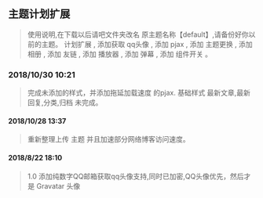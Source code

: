 ## 主题计划扩展
> 使用说明,在下载以后请吧文件夹改名 原主题名称【default】,请备份好你以前的主题。
> 计划扩展 , 添加获取 qq头像 , 添加 pjax , 添加 主题更换 , 添加 相册 , 添加 友链 , 添加 播放器 , 添加 弹幕 , 添加 组件开关 。

### 2018/10/30 10:21
> 完成未添加的样式，并添加拖延加载速度 的pjax.
> 基础样式 最新文章,最新回复,分类,归档 未完成。

#### 2018/10/28 13:37
> 重新整理上传 主题  并且加速部分网络博客访问速度。

#### 2018/8/22 18:10
> 1.0 添加纯数字QQ邮箱获取qq头像支持,同时已加密,QQ头像优先，然后才是 Gravatar 头像
